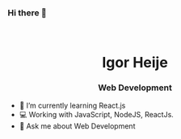 ### Hi there 👋
<br>
<h1 align="center"> Igor Heije </h1>

<h3 align="center"> Web Development </h3>

- 🌱 I’m currently learning React.js
- 💻 Working with JavaScript, NodeJS, ReactJs.
- 💬 Ask me about Web Development

